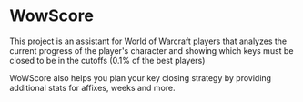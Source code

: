 # WowScore

This project is an assistant for World of Warcraft players that analyzes the current progress of the player's character
and showing which keys must be closed to be in the cutoffs (0.1% of the best players)

WoWScore also helps you plan your key closing strategy by providing additional stats for affixes, weeks and more.